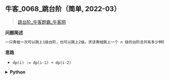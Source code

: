 ## 牛客_0068_跳台阶（简单, 2022-03）
<!--info
tags: [动态规划]
source: 牛客
level: 简单
number: 0068
name: 跳台阶
companies: []
-->

> [跳台阶_牛客题霸_牛客网](https://www.nowcoder.com/practice/8c82a5b80378478f9484d87d1c5f12a4)

<summary><b>问题简述</b></summary>

```txt
一只青蛙一次可以跳上1级台阶，也可以跳上2级。求该青蛙跳上一个 n 级的台阶总共有多少种跳法。
```

<!-- 
<details><summary><b>详细描述</b></summary>

```txt
```

</details>
-->


<!-- <div align="center"><img src="../../../_assets/xxx.png" height="300" /></div> -->

<summary><b>思路</b></summary>

- `dp(i) := dp(i-1) + dp(i-2)`

<details><summary><b>Python</b></summary>

```python
class Solution:
    def jumpFloor(self , n: int) -> int:
        
        from functools import lru_cache
        
        @lru_cache(maxsize=None)
        def dp(i):
            if i == 1: return 1
            if i == 2: return 2
            
            return dp(i - 1) + dp(i - 2)
        
        return dp(n)
```

</details>

